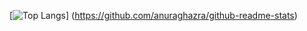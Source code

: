 [![Top Langs](https://github-readme-stats.vercel.app/api/top-langs/?username=eitaaaaar&layout=compact)]
(https://github.com/anuraghazra/github-readme-stats)
